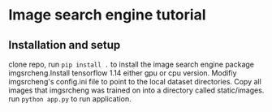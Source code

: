 # Image search engine tutorial
## Installation and setup
clone repo, run `pip install .` to install the image search engine package imgsrcheng.Install tensorflow 1.14 either gpu or cpu version. Modifiy imgsrcheng's config.ini file to point to the local dataset directories. Copy all images that imgsrcheng was trained on into a directory called static/images. run `python app.py` to run application.

